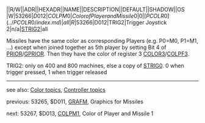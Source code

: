 ||R/W||ADR||HEXADR||NAME||DESCRIPTION||DEFAULT||SHADOW||OS  
|W|53266|$D012|COLPM0|Color of Player and Missile 0|0|[PCOLR0](../PCOLR0/index.md)|all  
|R|53266|$D012|TRIG2|Trigger Joystick 2|n/a|[STRIG2](../STRIG2/index.md)|all  
  
Missiles have the same color as corresponding Players (e.g. P0=M0, P1=M1, ...) except when joined together as 5th player by setting Bit 4 of [PRIOR](../PRIOR/index.md)/[GPRIOR](../GPRIOR/index.md). Then they have the color of register 3 [COLOR3](../COLOR3/index.md)/[COLPF3](../COLPF3/index.md).  
  
TRIG2: only on 400 and 800 machines, else a copy of [STRIG0](../STRIG0/index.md). 0 when trigger pressed, 1 when trigger released  
  
---
see also: [Color topics](../Color_topics/index.md), [Controller topics](../Controller_topics/index.md)  
  
previous: 53265, $D011, [GRAFM](../GRAFM/index.md), Graphics for Missiles  
  
next: 53267, $D013, [COLPM1](../COLPM1/index.md), Color of Player and Missile 1  
